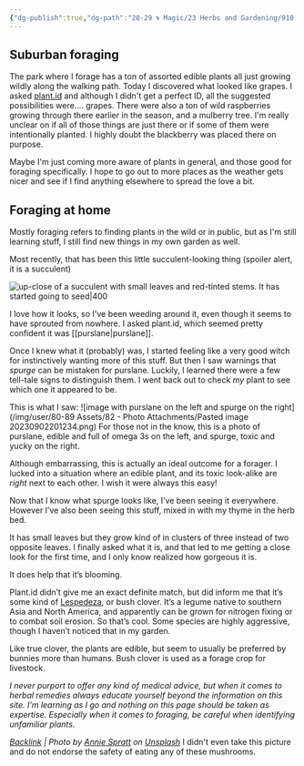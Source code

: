 ```yaml
---
{"dg-publish":true,"dg-path":"20-29 🌀 Magic/23 Herbs and Gardening/910 - foraging.md","dg-permalink":"foraging","permalink":"/foraging/","title":"Foraging","noteIcon":"","created":"2023-09-04T20:16","updated":"2023-09-11T12:48:48.000-04:00"}
---
```




## Suburban foraging
The park where I forage has a ton of assorted edible plants all just growing wildly along the walking path. Today I discovered what looked like grapes. I asked [plant.id](https://plant.id) and although I didn't get a perfect ID, all the suggested possibilities were.... grapes. There were also a ton of wild raspberries growing through there earlier in the season, and a mulberry tree. I'm really unclear on if all of those things are just there or if some of them were intentionally planted. I highly doubt the blackberry was placed there on purpose.

Maybe I'm just coming more aware of plants in general, and those good for foraging specifically. I hope to go out to more places as the weather gets nicer and see if I find anything elsewhere to spread the love a bit.

## Foraging at home
Mostly foraging refers to finding plants in the wild or in public, but as I'm still learning stuff, I still find new things in my own garden as well. 

Most recently, that has been this little succulent-looking thing (spoiler alert, it is a succulent)

![up-close of a succulent with small leaves and red-tinted stems. It has started going to seed|400](https://i.imgur.com/6VNCr60.jpg)

I love how it looks, so I've been weeding around it, even though it seems to have sprouted from nowhere. I asked plant.id, which seemed pretty confident it was [[purslane\|purslane]].

Once I knew what it (probably) was, I started feeling like a very good witch for instinctively wanting more of this stuff. But then I saw warnings that *spurge* can be mistaken for purslane. Luckily, I learned there were a few tell-tale signs to distinguish them. I went back out to check *my* plant to see which one it appeared to be.

This is what I saw:
![image with purslane on the left and spurge on the right](/img/user/80-89 Assets/82 - Photo Attachments/Pasted image 20230902201234.png)
For those not in the know, this is a photo of purslane, edible and full of omega 3s on the left, and spurge, toxic and yucky on the right.

Although embarrassing, this is actually an ideal outcome for a forager. I lucked into a situation where an edible plant, and its toxic look-alike are *right* next to each other. I wish it were always this easy!

Now that I know what spurge looks like, I’ve been seeing it everywhere. However I’ve also been seeing this stuff, mixed in with my thyme in the herb bed. 

It has small leaves but they grow kind of in clusters of three instead of two opposite leaves. I finally asked what it is, and that led to me getting a close look for the first time, and I only know realized how gorgeous it is. 

It does help that it’s blooming. 

Plant.id didn’t give me an exact definite match, but did inform me that it’s some kind of [Lespedeza](https://en.m.wikipedia.org/wiki/Lespedeza), or bush clover. It’s a legume native to southern Asia and North America, and apparently can be grown for nitrogen fixing or to combat soil erosion. So that’s cool. Some species are highly aggressive, though I haven’t noticed that in my garden. 

Like true clover, the plants are edible, but seem to usually be preferred by bunnies more than humans. Bush clover is used as a forage crop for livestock. 



*I never purport to offer any kind of medical advice, but when it comes to herbal remedies always educate yourself beyond the information on this site. I’m learning as I go and nothing on this page should be taken as expertise. Especially when it comes to foraging, be careful when identifying unfamiliar plants.*

*[Backlink](https://unsplash.com/photos/RqmOfDUt6-0) | Photo by [Annie Spratt](https://unsplash.com/@anniespratt?utm_source=Obsidian%20Image%20Inserter%20Plugin&utm_medium=referral) on [Unsplash](https://unsplash.com/?utm_source=Obsidian%20Image%20Inserter%20Plugin&utm_medium=referral)* I didn't even take this picture and do not endorse the safety of eating any of these mushrooms. 
